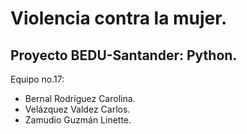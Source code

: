 # Violencia contra la mujer. 
## Proyecto BEDU-Santander: Python.
Equipo no.17:

   - Bernal Rodríguez Carolina.
   - Velázquez Valdez Carlos.
   - Zamudio Guzmán Linette.

